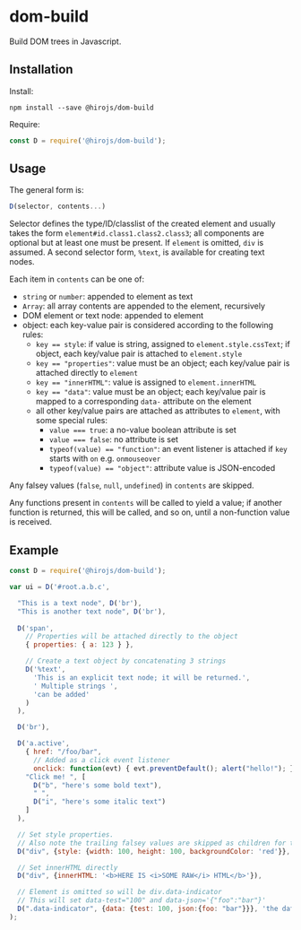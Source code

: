 # dom-build

Build DOM trees in Javascript.

## Installation

Install:

```shell
npm install --save @hirojs/dom-build
```

Require:

```javascript
const D = require('@hirojs/dom-build');
```

## Usage

The general form is:

```javascript
D(selector, contents...)
```

Selector defines the type/ID/classlist of the created element and usually takes the form `element#id.class1.class2.class3`; all components are optional but at least one must be present. If `element` is omitted, `div` is assumed. A second selector form, `%text`, is available for creating text nodes.

Each item in `contents` can be one of:

  - `string` or `number`: appended to element as text
  - `Array`: all array contents are appended to the element, recursively
  - DOM element or text node: appended to element
  - object: each key-value pair is considered according to the following rules:
    - `key == style`: if value is string, assigned to `element.style.cssText`; if object, each key/value pair is attached to `element.style`
    - `key == "properties"`: value must be an object; each key/value pair is attached directly to `element`
    - `key == "innerHTML"`: value is assigned to `element.innerHTML`
    - `key == "data"`: value must be an object; each key/value pair is mapped to a corresponding `data-` attribute on the element
    - all other key/value pairs are attached as attributes to `element`, with some special rules:
      - `value === true`: a no-value boolean attribute is set
      - `value === false`: no attribute is set
      - `typeof(value) == "function"`: an event listener is attached if `key` starts with `on` e.g. `onmouseover`
      - `typeof(value) == "object"`: attribute value is JSON-encoded

Any falsey values (`false`, `null`, `undefined`) in `contents` are skipped.

Any functions present in `contents` will be called to yield a value; if another function is returned, this will be called, and so on, until a non-function value is received.

## Example

```javascript
const D = require('@hirojs/dom-build');

var ui = D('#root.a.b.c',

  "This is a text node", D('br'),
  "This is another text node", D('br'),
  
  D('span',
    // Properties will be attached directly to the object
    { properties: { a: 123 } },

    // Create a text object by concatenating 3 strings
    D('%text',
      'This is an explicit text node; it will be returned.',
      ' Multiple strings ',
      'can be added'
    )
  ),

  D('br'),

  D('a.active',
    { href: "/foo/bar",
      // Added as a click event listener
      onclick: function(evt) { evt.preventDefault(); alert("hello!"); } },
    "Click me! ", [
      D("b", "here's some bold text"),
      " ",
      D("i", "here's some italic text")
    ]
  ),

  // Set style properties.
  // Also note the trailing falsey values are skipped as children for this element
  D("div", {style: {width: 100, height: 100, backgroundColor: 'red'}}, 0, null, void 0, false),

  // Set innerHTML directly
  D("div", {innerHTML: '<b>HERE IS <i>SOME RAW</i> HTML</b>'}),

  // Element is omitted so will be div.data-indicator
  // This will set data-test="100" and data-json='{"foo":"bar"}'
  D(".data-indicator", {data: {test: 100, json:{foo: "bar"}}}, 'the data value is:')
);
````
